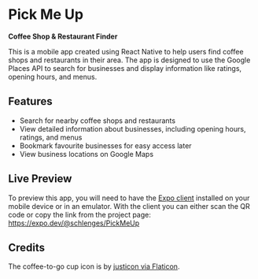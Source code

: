 # Pick Me Up

**Coffee Shop & Restaurant Finder**

This is a mobile app created using React Native to help users find coffee shops and restaurants in their area. The app is designed to use the Google Places API to search for businesses and display information like ratings, opening hours, and menus.

## Features

- Search for nearby coffee shops and restaurants
- View detailed information about businesses, including opening hours, ratings, and menus
- Bookmark favourite businesses for easy access later
- View business locations on Google Maps  

  
## Live Preview

To preview this app, you will need to have the [Expo client](https://expo.dev/) installed on your mobile device or in an emulator. With the client you can either scan the QR code or copy the link from the project page: https://expo.dev/@schlenges/PickMeUp 

## Credits

The coffee-to-go cup icon is by <a href="https://www.flaticon.com/free-icons/coffee" title="coffee icons">justicon via Flaticon</a>.